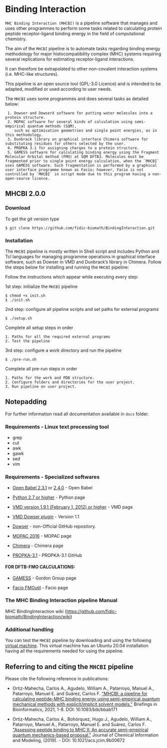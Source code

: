 # Binding Interaction

`MHC Binding Interaction (MHCBI)` is a pipeline software that manages and uses other programmes to perform some tasks related to calculating protein peptide receptor-ligand binding energy in the field of computational chemistry.

The aim of the `MHCBI` pipeline is to automate tasks regarding binding energy methodology for major histocompatibility complex (MHC) systems requiring several replications for estimating receptor-ligand interactions.

It can therefore be extrapolated to other non-covalent interaction systems (i.e. MHC-like structures).

This pipeline is an open source tool (GPL-3.0 Licence) and is intended to be adapted, modified or used according to user needs.

The `MHCBI` uses some programmes and does several tasks as detailed below:

     1. Dowser and DowserX software for putting water molecules into a protein structure.
     2. MOPAC software for several kinds of calculation using semi-empirical quantum methods (SQM), 
        such as optimisation geometries and single point energies, as in this methodology.
     3. Dunbrack library on graphical interface Chimera software for substituting residues for others selected by the user.
     4. PROPKA 3.1 for assigning charges to a protein structure.
     5. GAMESS software for calculating binding energy using the Fragment Molecular Orbital method (FMO) at SQM DFTB3. Molecules must be fragmented prior to single point energy calculation, when the `MHCBI` uses GAMESS software. Such fragmentation is performed by a graphical user interface programme known as Facio; however, Facio is not controlled by `MHCBI` in script mode due to this program having a non-open-source licence.


## MHCBI 2.0.0



### Download

To get the git version type

    $ git clone https://github.com/fidic-biomath/BindingInteraction.git

### Installation

The `MHCBI` pipeline is mostly written in Shell script and includes Python and Tcl languages for managing programme operations in graphical interface software, such as Dowser in VMD and Dunbrack’s library in Chimera.
Follow the steps below for installing and running the `MHCBI` pipeline:

Follow the instructions which appear while executing every step:


1st step: initialize the `MHCBI` pipeline

    $ chmod +x init.sh
    $ ./init.sh

2nd step: configure all pipeline scripts and set paths for external programs

    $ ./setup.sh

  Complete all setup steps in order

    1. Paths for all the required external programs
    2. Test the pipeline

3rd step: configure a work directory and run the pipeline

    $ ./pre-run.sh

  Complete all pre-run steps in order

    1. Paths for the work and PDB structure.
    2. Configure folders and directories for the user project.
    3. Run pipeline on user project.

## Notepadding

For further information read all documentation available in `docs` folder.

### Requirements - Linux text processing tool

* grep
* cut
* awk
* gawk
* sed
* vim

### Requirements - Specialized softwares

* [Open Babel 2.3.1](https://openbabel.org/docs/dev/Installation/install.html) or [2.4.0](https://sourceforge.net/projects/openbabel/files/openbabel/2.4.0/) - Open Babel

* [Python 2.7 or higher](https://www.python.org/downloads/) - Python page

* [VMD version 1.9.1 (February 1, 2012) or higher](https://www.ks.uiuc.edu/Research/vmd/) - VMD page

* [VMD Dowser plugin](http://www.ks.uiuc.edu/Research/vmd/plugins/dowser/) - Version 1.1

* [Dowser](https://github.com/fidic-biomath/dowser) - non-Official GitHub repository.

* [MOPAC 2016](http://openmopac.net/Download_MOPAC_Executable_Step2.html) - MOPAC page

* [Chimera](https://www.cgl.ucsf.edu/chimera/download.html) - Chimera page

* [PROPKA-3.1](https://github.com/jensengroup/propka-3.1.git) - PROPKA-3.1 GitHub

#### FOR DFTB-FMO CALCULATIONS:

* [GAMESS](https://www.msg.chem.iastate.edu/GAMESS/download/register/) - Gordon Group page

* [Facio FMOutil](http://zzzfelis.sakura.ne.jp/) - Facio page

### The MHC Binding Interaction pipeline Manual
MHC BindingInteraction wiki (https://github.com/fidic-biomath/BindingInteraction/wiki)

### Additional handling

You can test the `MHCBI` pipeline by downloading and using the following [virtual machine](http://www.fidic.org.co/pagina/MHCBI.zip). 
This virtual machine has an Ubuntu 20.04 installation having all the requirements needed for using the pipeline.
 

## Referring to and citing the `MHCBI` pipeline

Please cite the following reference in publications:

*   Ortiz-Mahecha, Carlos A., Agudelo, William A., Patarroyo, Manuel A., Patarroyo, Manuel E. and Suárez, Carlos F. ["MHCBI: a pipeline for calculating peptide-MHC binding energy using semi-empirical quantum mechanical methods with explicit/implicit solvent models."](https://doi.org/10.1093/bib/bbab171) Briefings in Bioinformatics, 2021, 1-8. DOI: 10.1093/bib/bbab171

*   Ortiz-Mahecha, Carlos A., Bohórquez, Hugo J., Agudelo, William A., Patarroyo, Manuel A., Patarroyo, Manuel E. and Suárez, Carlos F. ["Assessing peptide binding to MHC II: An accurate semi-empirical quantum mechanics-based proposal."](https://doi.org/10.1021/acs.jcim.9b00672) Journal of Chemical Information and Modeling, (2019). - DOI: 10.1021/acs.jcim.9b00672

